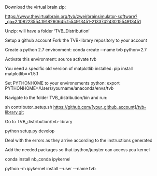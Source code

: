Download the virtual brain zip:

https://www.thevirtualbrain.org/tvb/zwei/brainsimulator-software?_ga=2.108223554.1918290645.1554913451-2133742430.1554913451

Unzip: will have a folder ‘TVB_Distribution’

Setup a github account
Fork the TVB-library repository to your account

Create a python 2.7 environment:
conda create --name tvb python=2.7

Activate this environment:
source activate tvb

You need a specific old version of matplotlib installed:
pip install matplotlib==1.5.1

Set PYTHONHOME to your environements python:
export PYTHONHOME=/Users/yourname/anaconda/envs/tvb

Navigate to the folder TVB_distribution/bin and run:

sh contributor_setup.sh https://github.com/[your_github_account]/tvb-library.git

Go to TVB_distribution/tvb-library

python setup.py develop

Deal with the errors as they arrive according to the instructions generated

Add the needed packages so that ipython/jupyter can access you kernel

conda install nb_conda ipykernel

python -m ipykernel install --user --name tvb